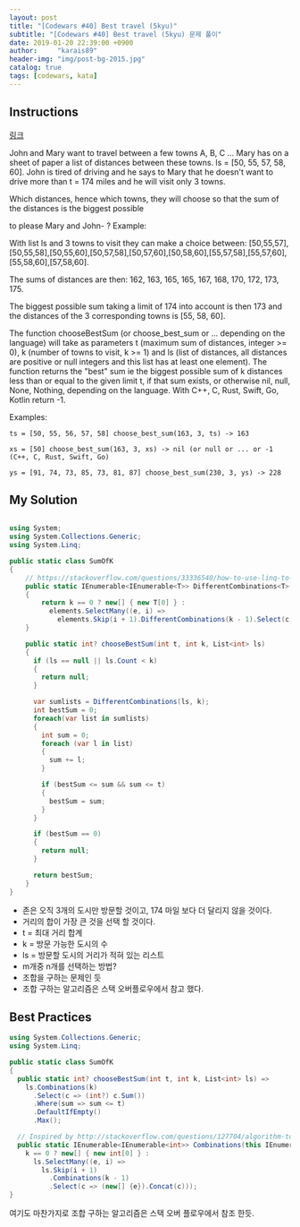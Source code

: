 ```yaml
---
layout: post
title: "[Codewars #40] Best travel (5kyu)"
subtitle: "[Codewars #40] Best travel (5kyu) 문제 풀이"
date: 2019-01-20 22:39:00 +0900
author:     "karais89"
header-img: "img/post-bg-2015.jpg"
catalog: true
tags: [codewars, kata]
---
```


## Instructions

[링크](https://www.codewars.com/kata/55e7280b40e1c4a06d0000aa/train/csharp)

John and Mary want to travel between a few towns A, B, C ... Mary has on a sheet of paper a list of distances between these towns. ls = [50, 55, 57, 58, 60]. John is tired of driving and he says to Mary that he doesn't want to drive more than t = 174 miles and he will visit only 3 towns.

Which distances, hence which towns, they will choose so that the sum of the distances is the biggest possible

to please Mary and John- ?
Example:

With list ls and 3 towns to visit they can make a choice between: [50,55,57],[50,55,58],[50,55,60],[50,57,58],[50,57,60],[50,58,60],[55,57,58],[55,57,60],[55,58,60],[57,58,60].

The sums of distances are then: 162, 163, 165, 165, 167, 168, 170, 172, 173, 175.

The biggest possible sum taking a limit of 174 into account is then 173 and the distances of the 3 corresponding towns is [55, 58, 60].

The function chooseBestSum (or choose_best_sum or ... depending on the language) will take as parameters t (maximum sum of distances, integer >= 0), k (number of towns to visit, k >= 1) and ls (list of distances, all distances are positive or null integers and this list has at least one element). The function returns the "best" sum ie the biggest possible sum of k distances less than or equal to the given limit t, if that sum exists, or otherwise nil, null, None, Nothing, depending on the language. With C++, C, Rust, Swift, Go, Kotlin return -1.

Examples:
```
ts = [50, 55, 56, 57, 58] choose_best_sum(163, 3, ts) -> 163

xs = [50] choose_best_sum(163, 3, xs) -> nil (or null or ... or -1 (C++, C, Rust, Swift, Go)

ys = [91, 74, 73, 85, 73, 81, 87] choose_best_sum(230, 3, ys) -> 228
```

## My Solution

```csharp

using System;
using System.Collections.Generic;
using System.Linq;

public static class SumOfK
{
    // https://stackoverflow.com/questions/33336540/how-to-use-linq-to-find-all-combinations-of-n-items-from-a-set-of-numbers
    public static IEnumerable<IEnumerable<T>> DifferentCombinations<T>(this IEnumerable<T> elements, int k)
    {
        return k == 0 ? new[] { new T[0] } :
          elements.SelectMany((e, i) =>
            elements.Skip(i + 1).DifferentCombinations(k - 1).Select(c => (new[] {e}).Concat(c)));
    }

    public static int? chooseBestSum(int t, int k, List<int> ls)
    {
      if (ls == null || ls.Count < k)
      {
        return null;
      }

      var sumlists = DifferentCombinations(ls, k);
      int bestSum = 0;
      foreach(var list in sumlists)
      {
        int sum = 0;
        foreach (var l in list)
        {
          sum += l;
        }

        if (bestSum <= sum && sum <= t)
        {
          bestSum = sum;
        }
      }

      if (bestSum == 0)
      {
        return null;
      }

      return bestSum;
    }
}
```

- 존은 오직 3개의 도시만 방문할 것이고, 174 마일 보다 더 달리지 않을 것이다.
- 거리의 합이 가장 큰 것을 선택 할 것이다.
- t = 최대 거리 합계
- k = 방문 가능한 도시의 수
- ls = 방문할 도시의 거리가 적혀 있는 리스트
- m개중 n개를 선택하는 방법?
- 조합을 구하는 문제인 듯
- 조합 구하는 알고리즘은 스택 오버플로우에서 참고 했다.

## Best Practices

```csharp
using System.Collections.Generic;
using System.Linq;

public static class SumOfK
{
  public static int? chooseBestSum(int t, int k, List<int> ls) =>
    ls.Combinations(k)
      .Select(c => (int?) c.Sum())
      .Where(sum => sum <= t)
      .DefaultIfEmpty()
      .Max();

  // Inspired by http://stackoverflow.com/questions/127704/algorithm-to-return-all-combinations-of-k-elements-from-n
  public static IEnumerable<IEnumerable<int>> Combinations(this IEnumerable<int> ls, int k) =>
    k == 0 ? new[] { new int[0] } :
      ls.SelectMany((e, i) =>
        ls.Skip(i + 1)
          .Combinations(k - 1)
          .Select(c => (new[] {e}).Concat(c)));
}
```


여기도 마찬가지로 조합 구하는 알고리즘은 스택 오버 플로우에서 참조 한듯.